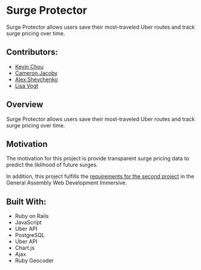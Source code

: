 Surge Protector
==============

Surge Protector allows users save their most-traveled Uber routes and track surge pricing over time. 

## Contributors:

* [Kevin Chou](https://github.com/PAUCHOU)
* [Cameron Jacoby](https://github.com/cameronjacoby)
* [Alex Shevchenko](https://github.com/alexshev91)
* [Lisa Vogt](https://github.com/lisavogtsf)

## Overview

Surge Protector allows users save their most-traveled Uber routes and track surge pricing over time.

## Motivation

The motivation for this project is provide transparent surge pricing data to predict the liklihood of future surges.

In addition, this project fulfills the [requirements for the second project](https://github.com/wdi-sf-july/project_specs) in the General Assembly Web Development Immersive.

## Built With:

* Ruby on Rails
* JavaScript
* Uber API
* PostgreSQL
* Uber API
* Chart.js
* Ajax
* Ruby Geocoder